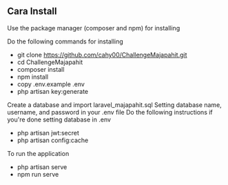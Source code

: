 ## Cara Install

Use the package manager (composer and npm) for installing

Do the following commands for installing

-   git clone https://github.com/cahy00/ChallengeMajapahit.git
-   cd ChallengeMajapahit
-   composer install
-   npm install
-   copy .env.example .env
-   php artisan key:generate

Create a database and import laravel_majapahit.sql
Setting database name, username, and password in your .env file
Do the following instructions if you're done setting database in .env

-   php artisan jwt:secret
-   php artisan config:cache

To run the application

-   php artisan serve
-   npm run serve
